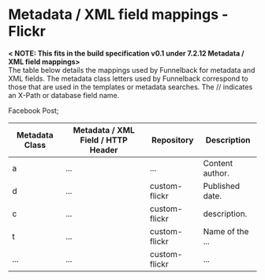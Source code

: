 Metadata / XML field mappings - Flickr
===============================

**&lt; NOTE: This fits in the build specification v0.1 under 7.2.12 Metadata / XML field mappings&gt;**<br>
The table below details the mappings used by Funnelback for metadata and XML fields.  The metadata class letters used by Funnelback correspond to those that are used in the templates or metadata searches.  The // indicates an X-Path or database field name.

Facebook Post;

 Metadata Class | Metadata / XML Field /  HTTP Header | Repository | Description
 -------------- | ----------------------------------- | ---------- | -----------
 a | ... | ... | Content author.
 d | ... | custom-flickr |  Published date.
 c | ... | custom-flickr |  description.
 t | ... | custom-flickr | Name of the ...
 ... | ... | custom-flickr | ...
